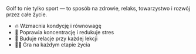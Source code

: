 Golf to nie tylko sport — to sposób na zdrowie, relaks, towarzystwo i rozwój przez całe życie.

- 🔥 Wzmacnia kondycję i równowagę
- 🧠 Poprawia koncentrację i redukuje stres
- 🤝 Buduje relacje przy każdej lekcji
- 🏌️‍♂️ Gra na każdym etapie życia
